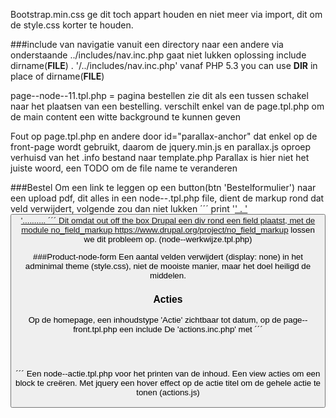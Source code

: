 



Bootstrap.min.css ge dit toch appart houden en niet meer via import, dit om de style.css korter te houden.


###include van navigatie
vanuit een directory naar een andere via onderstaande
../includes/nav.inc.php gaat niet lukken
oplossing
include dirname(__FILE__) . '/../includes/nav.inc.php'
vanaf PHP 5.3 you can use __DIR__ in place of dirname(__FILE__)


page--node--11.tpl.php = pagina bestellen zie dit als een tussen schakel naar het plaatsen van een bestelling.
verschilt enkel van de page.tpl.php om de main content een witte background te kunnen geven 


Fout op page.tpl.php en andere door id="parallax-anchor" dat enkel op de front-page wordt gebruikt, daarom de jquery.min.js
en parallax.js oproep verhuisd van het .info bestand naar template.php
Parallax is hier niet het juiste woord, een TODO om de file name te veranderen

###Bestel
Om een link te leggen op een button(btn 'Bestelformulier') naar een upload pdf, dit alles in een node--.tpl.php file, 
dient de markup rond dat veld verwijdert, volgende zou dan niet lukken
´´´
print '<a href="' . render($content['field_pdf_bereidingen']) . '">' . '<button class="btncontact__btn">'..........
´´´
Dit omdat out off the box Drupal een div rond een field plaatst, met de module no_field_markup 
https://www.drupal.org/project/no_field_markup lossen we dit probleem op.
(node--werkwijze.tpl.php)

###Product-node-form
Een aantal velden verwijdert (display: none) in het adminimal theme (style.css), niet de mooiste manier, maar het doel
heiligd de middelen.

### Acties
Op de homepage, een inhoudstype 'Actie' zichtbaar tot datum, op de page--front.tpl.php een include 
De 'actions.inc.php' met 
´´´<?php if ($page['actie']): ?>  
      <div class="actions--wrap col-md-12">  
        <?php print render($page['actie']); ?>  
      </div>  
   <?php endif; ?>  
´´´ 
Een node--actie.tpl.php voor het printen van de inhoud.
Een view acties om een block te creëren.
Met jquery een hover effect op de actie titel om de gehele actie te tonen (actions.js)


